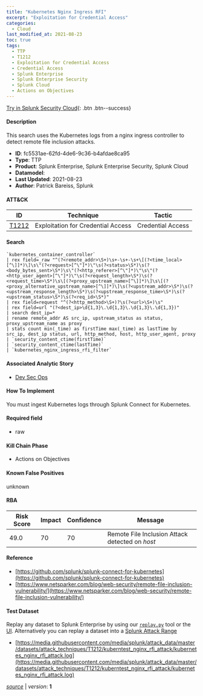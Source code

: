 ```yaml
---
title: "Kubernetes Nginx Ingress RFI"
excerpt: "Exploitation for Credential Access"
categories:
  - Cloud
last_modified_at: 2021-08-23
toc: true
tags:
  - TTP
  - T1212
  - Exploitation for Credential Access
  - Credential Access
  - Splunk Enterprise
  - Splunk Enterprise Security
  - Splunk Cloud
  - Actions on Objectives
---
```




[Try in Splunk Security Cloud](https://www.splunk.com/en_us/cyber-security.html){: .btn .btn--success}

#### Description

This search uses the Kubernetes logs from a nginx ingress controller to detect remote file inclusion attacks.

- **ID**: fc5531ae-62fd-4de6-9c36-b4afdae8ca95
- **Type**: TTP
- **Product**: Splunk Enterprise, Splunk Enterprise Security, Splunk Cloud
- **Datamodel**: 
- **Last Updated**: 2021-08-23
- **Author**: Patrick Bareiss, Splunk


#### ATT&CK

| ID          | Technique   | Tactic       |
| ----------- | ----------- |--------------|
| [T1212](https://attack.mitre.org/techniques/T1212/) | Exploitation for Credential Access | Credential Access |


#### Search

```
`kubernetes_container_controller` 
| rex field=_raw "^(?<remote_addr>\S+)\s+-\s+-\s+\[(?<time_local>[^\]]*)\]\s\"(?<request>[^\"]*)\"\s(?<status>\S*)\s(?<body_bytes_sent>\S*)\s\"(?<http_referer>[^\"]*)\"\s\"(?<http_user_agent>[^\"]*)\"\s(?<request_length>\S*)\s(?<request_time>\S*)\s\[(?<proxy_upstream_name>[^\]]*)\]\s\[(?<proxy_alternative_upstream_name>[^\]]*)\]\s(?<upstream_addr>\S*)\s(?<upstream_response_length>\S*)\s(?<upstream_response_time>\S*)\s(?<upstream_status>\S*)\s(?<req_id>\S*)" 
| rex field=request "^(?<http_method>\S+)?\s(?<url>\S+)\s" 
| rex field=url "(?<dest_ip>\d{1,3}\.\d{1,3}\.\d{1,3}\.\d{1,3})" 
| search dest_ip=* 
| rename remote_addr AS src_ip, upstream_status as status, proxy_upstream_name as proxy 
| stats count min(_time) as firstTime max(_time) as lastTime by src_ip, dest_ip status, url, http_method, host, http_user_agent, proxy 
| `security_content_ctime(firstTime)` 
| `security_content_ctime(lastTime)` 
| `kubernetes_nginx_ingress_rfi_filter`
```

#### Associated Analytic Story
* [Dev Sec Ops](/stories/dev_sec_ops)


#### How To Implement
You must ingest Kubernetes logs through Splunk Connect for Kubernetes.

#### Required field
* raw


#### Kill Chain Phase
* Actions on Objectives


#### Known False Positives
unknown



#### RBA

| Risk Score  | Impact      | Confidence   | Message      |
| ----------- | ----------- |--------------|--------------|
| 49.0 | 70 | 70 | Remote File Inclusion Attack detected on $host$ |



#### Reference

* [https://github.com/splunk/splunk-connect-for-kubernetes](https://github.com/splunk/splunk-connect-for-kubernetes)
* [https://www.netsparker.com/blog/web-security/remote-file-inclusion-vulnerability/](https://www.netsparker.com/blog/web-security/remote-file-inclusion-vulnerability/)



#### Test Dataset
Replay any dataset to Splunk Enterprise by using our [`replay.py`](https://github.com/splunk/attack_data#using-replaypy) tool or the [UI](https://github.com/splunk/attack_data#using-ui).
Alternatively you can replay a dataset into a [Splunk Attack Range](https://github.com/splunk/attack_range#replay-dumps-into-attack-range-splunk-server)

* [https://media.githubusercontent.com/media/splunk/attack_data/master/datasets/attack_techniques/T1212/kuberntest_nginx_rfi_attack/kubernetes_nginx_rfi_attack.log](https://media.githubusercontent.com/media/splunk/attack_data/master/datasets/attack_techniques/T1212/kuberntest_nginx_rfi_attack/kubernetes_nginx_rfi_attack.log)



[*source*](https://github.com/splunk/security_content/tree/develop/detections/cloud/kubernetes_nginx_ingress_rfi.yml) \| *version*: **1**